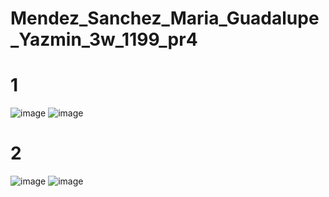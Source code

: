 # Mendez_Sanchez_Maria_Guadalupe_Yazmin_3w_1199_pr4
# 1
![image](https://github.com/user-attachments/assets/fc47e29b-98dd-41b2-9323-08005e086773)
![image](https://github.com/user-attachments/assets/c078cf2e-bc9c-45d8-8bbe-e5e9957f41fa)
# 2
![image](https://github.com/user-attachments/assets/9f5981dd-f748-48a3-ba3e-a6c3a5534e2a)
![image](https://github.com/user-attachments/assets/135f7896-53fc-43c6-93c6-29099dada5f9)
